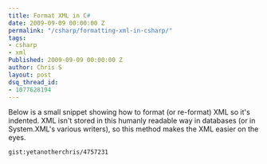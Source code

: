 ```yaml
---
title: Format XML in C#
date: 2009-09-09 00:00:00 Z
permalink: "/csharp/formatting-xml-in-csharp/"
tags:
- csharp
- xml
Published: 2009-09-09 00:00:00 Z
author: Chris S
layout: post
dsq_thread_id:
- 1077628194
---
```


Below is a small snippet showing how to format (or re-format) XML so it's indented. XML isn't stored in this humanly readable way in databases (or in System.XML's various writers), so this method makes the XML easier on the eyes.

<!--more-->

  
`gist:yetanotherchris/4757231`